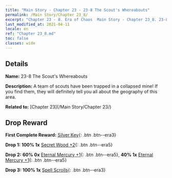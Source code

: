 ```yaml
---
title: "Main Story - Chapter 23 - 23-8 The Scout's Whereabouts"
permalink: /Main Story/Chapter 23_8/
excerpt: "Chapter 23 - 8. Era of Chaos  Main Story - Chapter 23_8. 23-8 The Scout's Whereabouts"
last_modified_at: 2021-04-11
locale: en
ref: "Chapter 23_8.md"
toc: false
classes: wide
---
```


## Details

 **Name:** 23-8 The Scout's Whereabouts

 **Description:** A team of scouts have been trapped in a collapsed mine! If you find them, they will definitely tell you all about the geography of this area.

 **Related to:** [Chapter 23](/Main Story/Chapter 23/)

## Drop Reward

 **First Complete Reward:** [Silver Key](/Items/con_693/){: .btn .btn--era3}

 **Drop 1:** **100% 1x** [Secret Wood +2](/Items/mat_76/){: .btn .btn--era5}

 **Drop 2:** **60% 0x** [Eternal Mercury +1](/Items/mat_70/){: .btn .btn--era5}, **40% 1x** [Eternal Mercury +1](/Items/mat_70/){: .btn .btn--era5}

 **Drop 3:** **100% 1x** [Spell Scrolls](/Items/con_694/){: .btn .btn--era3}

